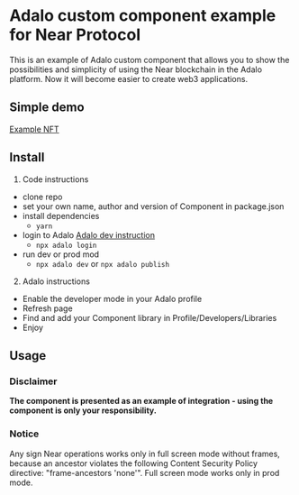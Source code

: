 # Adalo custom component example for Near Protocol
This is an example of Adalo custom component that allows you to show the possibilities and simplicity of using the Near blockchain in the Adalo platform.
Now it will become easier to create web3 applications.

## Simple demo

[Example NFT](https://previewer.adalo.com/99c92caa-08b9-48a8-a742-d1ee558ce09c)

## Install

1. Code instructions
  - clone repo
  - set your own name, author and version of Component in package.json
  - install dependencies
    - `yarn`
  - login to Adalo [Adalo dev instruction](https://developers.adalo.com/docs/basics/introduction)
    - `npx adalo login`
  - run dev or prod mod
    - `npx adalo dev` or `npx adalo publish`

2. Adalo instructions
- Enable the developer mode in your Adalo profile
- Refresh page
- Find and add your Component library in Profile/Developers/Libraries
- Enjoy

## Usage

### Disclaimer

**The component is presented as an example of integration - using the component is only your responsibility.**

### Notice

Any sign Near operations works only in full screen mode without frames, because an ancestor violates the following Content Security Policy directive: "frame-ancestors 'none'". Full screen mode works only in prod mode.

